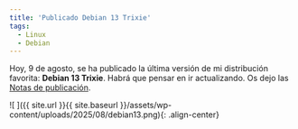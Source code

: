 ```yaml
---
title: 'Publicado Debian 13 Trixie'
tags: 
  - Linux
  - Debian
---
```


Hoy, 9 de agosto, se ha publicado la última versión de mi distribución favorita: **Debian 13 Trixie**. Habrá que pensar en ir actualizando. Os dejo las [Notas de publicación](https://www.debian.org/releases/trixie/release-notes/index.es.html).

![ ]({{ site.url }}{{ site.baseurl }}/assets/wp-content/uploads/2025/08/debian13.png){: .align-center}
